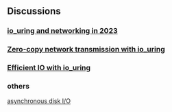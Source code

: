 ## Discussions
### [io_uring and networking in 2023](https://github.com/axboe/liburing/wiki/io_uring-and-networking-in-2023)

### [Zero-copy network transmission with io_uring](https://lwn.net/Articles/879724/)

### [Efficient IO with io_uring](https://kernel.dk/io_uring.pdf)


### others
[asynchronous disk I/O](https://blog.libtorrent.org/2012/10/asynchronous-disk-io/)
